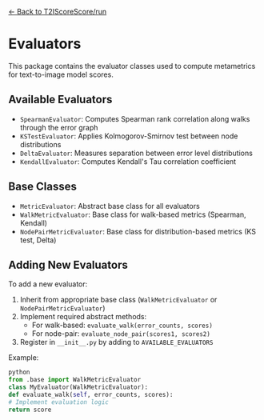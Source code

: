 [← Back to T2IScoreScore/run](../run/README.md)

# Evaluators

This package contains the evaluator classes used to compute metametrics for text-to-image model scores.

## Available Evaluators

- `SpearmanEvaluator`: Computes Spearman rank correlation along walks through the error graph
- `KSTestEvaluator`: Applies Kolmogorov-Smirnov test between node distributions
- `DeltaEvaluator`: Measures separation between error level distributions
- `KendallEvaluator`: Computes Kendall's Tau correlation coefficient

## Base Classes

- `MetricEvaluator`: Abstract base class for all evaluators
- `WalkMetricEvaluator`: Base class for walk-based metrics (Spearman, Kendall)
- `NodePairMetricEvaluator`: Base class for distribution-based metrics (KS test, Delta)

## Adding New Evaluators

To add a new evaluator:

1. Inherit from appropriate base class (`WalkMetricEvaluator` or `NodePairMetricEvaluator`)
2. Implement required abstract methods:
   - For walk-based: `evaluate_walk(error_counts, scores)`
   - For node-pair: `evaluate_node_pair(scores1, scores2)`
3. Register in `__init__.py` by adding to `AVAILABLE_EVALUATORS`

Example:

```python
python
from .base import WalkMetricEvaluator
class MyEvaluator(WalkMetricEvaluator):
def evaluate_walk(self, error_counts, scores):
# Implement evaluation logic
return score
```
